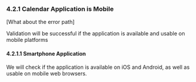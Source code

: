 ### 4.2.1 Calendar Application is Mobile

[What about the error path]

Validation will be successful if the application is available and usable on mobile platforms

#### 4.2.1.1 Smartphone Application

We will check if the application is available on iOS and Android, as well as usable on mobile web browsers.

